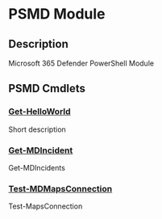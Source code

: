 ﻿---
Module Name: PSMD
Module Guid: f5482e01-8620-4f8b-a8d8-f697d0d2af99
Download Help Link: NA
Help Version: 0.0.1
Locale: en-US
---

# PSMD Module
## Description
Microsoft 365 Defender PowerShell Module

## PSMD Cmdlets
### [Get-HelloWorld](Get-HelloWorld.md)
Short description

### [Get-MDIncident](Get-MDIncident.md)
Get-MDIncidents

### [Test-MDMapsConnection](Test-MDMapsConnection.md)
Test-MapsConnection


